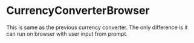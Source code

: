 # CurrencyConverterBrowser
This is same as the previous currency converter.
The only difference is it can run on browser with user input from prompt.
